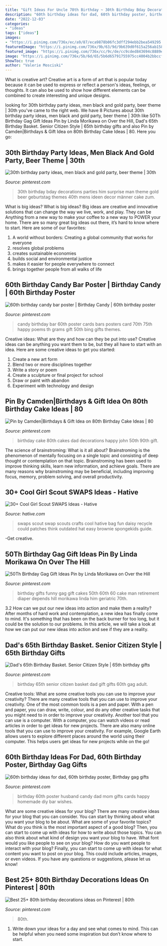 ```yaml
---
title: "Gift Ideas For Uncle 70th Birthday ~ 30th Birthday Bday Decorations Parties Him Surprise Man Theme Gold Beer Geburtstag Themes 40th Mens Ideen Decor Männer Cake Zum"
description: "60th birthday ideas for dad, 60th birthday poster, birthday gag gifts"
date: "2022-12-03"
categories:
- "ideas"
tags: ["ideas"]
images:
- "https://i.pinimg.com/736x/ec/a9/87/eca9878b06fc3dff294ebb2bea549295.jpg"
featuredImage: "https://i.pinimg.com/736x/9b/63/9d/9b639d0f615a256ab158176fc02e3b97.jpg"
featured_image: "https://i.pinimg.com/736x/cc/9c/de/cc9cded843694c8889ec2fae3dd77ba0--birthday-candy-bar-th-birthday.jpg"
image: "https://i.pinimg.com/736x/5b/6d/65/5b6d65791755975cc4004b2bbccfad85--th-birthday-party-ideas--birthday.jpg"
ShowToc: true
author: "Valerie Mosciski"
---
```



What is creative art?
Creative art is a form of art that is popular today because it can be used to express or reflect a person's ideas, feelings, or thoughts. It can also be used to show how different elements can be combined to create interesting and unique designs.

	

		
looking for 30th birthday party ideas, men black and gold party, beer theme | 30th you've came to the right web. We have 8 Pictures about 30th birthday party ideas, men black and gold party, beer theme | 30th like 50Th Birthday Gag Gift Ideas Pin by Linda Morikawa on Over the Hill, Dad&#039;s 65th Birthday Basket. Senior Citizen Style | 65th birthday gifts and also Pin by Camden|Birthdays &amp; Gift Idea on 80th Birthday Cake Ideas | 80. Here you go:
		
    
## 30th Birthday Party Ideas, Men Black And Gold Party, Beer Theme | 30th

<img loading=lazy src="https://i.pinimg.com/736x/c5/25/4b/c5254b37e6c822e41f70dfc9fa4bfa91.jpg" onerror="this.onerror=null;this.src='https://tse4.mm.bing.net/th?id=OIP.fR4B8_afdoPtIzzCPCQqvgHaNL&amp;pid=15.1';" alt="30th birthday party ideas, men black and gold party, beer theme | 30th">

_Source: pinterest.com_

>30th birthday bday decorations parties him surprise man theme gold beer geburtstag themes 40th mens ideen decor männer cake zum. 

	

What is big ideas?
What is big ideas? Big ideas are creative and innovative solutions that can change the way we live, work, and play. They can be Anything from a new way to make your coffee to a new way to POWER your home. There are so many great big ideas out there, it’s hard to know where to start. Here are some of our favorites: 
1. A world without borders: Creating a global community that works for everyone 
2. resolves global problems 
3. creates sustainable economies 
4. builds social and environmental justice  
5. makes it easier for people everywhere to connect 
6. brings together people from all walks of life 

    
## 60th Birthday Candy Bar Poster | Birthday Candy | 60th Birthday Poster

<img loading=lazy src="https://i.pinimg.com/736x/cc/9c/de/cc9cded843694c8889ec2fae3dd77ba0--birthday-candy-bar-th-birthday.jpg" onerror="this.onerror=null;this.src='https://tse2.mm.bing.net/th?id=OIP.leDmWBhgdgwIQa-8bMdXLwHaJ4&amp;pid=15.1';" alt="60th birthday candy bar poster | Birthday Candy | 60th birthday poster">

_Source: pinterest.com_

>candy birthday bar 60th poster cards bars posters card 70th 75th happy poems th grams gift 50th bing gifts themes. 

	

Creative ideas: What are they and how can they be put into use?
Creative ideas can be anything you want them to be, but they all have to start with an idea. Here are some creative ideas to get you started: 
1. Create a new art form 
2. Blend two or more disciplines together 
3. Write a story or poem 
4. Create a sculpture or final project for school 
5. Draw or paint with abandon 
6. Experiment with technology and design 

    
## Pin By Camden|Birthdays &amp; Gift Idea On 80th Birthday Cake Ideas | 80

<img loading=lazy src="https://i.pinimg.com/736x/4d/03/d8/4d03d8465b6178e5b891ce08ad7cb262.jpg" onerror="this.onerror=null;this.src='https://tse2.mm.bing.net/th?id=OIP.YSkrbd-Mb40_kAfEpLsH2gHaNJ&amp;pid=15.1';" alt="Pin by Camden|Birthdays &amp; Gift Idea on 80th Birthday Cake Ideas | 80">

_Source: pinterest.com_

>birthday cake 80th cakes dad decorations happy john 50th 90th gift. 

	

The science of brainstroming: What is it all about?
Brainstroming is the phenomenon of mentally focusing on a single topic and consisting of deep thought or contemplation on that topic. Brainstroming has been used to improve thinking skills, learn new information, and achieve goals. There are many reasons why brainstroming may be beneficial, including improving focus, memory, problem solving, and overall productivity.

    
## 30+ Cool Girl Scout SWAPS Ideas - Hative

<img loading=lazy src="https://hative.com/wp-content/uploads/2014/03/girl-scout-swaps-ideas/30-bag-swaps-girl-scout-swaps.jpg" onerror="this.onerror=null;this.src='https://tse2.mm.bing.net/th?id=OIP.M1LPXaEE_PpVXWvUIRqxqAHaHa&amp;pid=15.1';" alt="30+ Cool Girl Scout SWAPS Ideas - Hative">

_Source: hative.com_

>swaps scout swap scouts crafts cool hative bag fun daisy recycle could patches think outdated hat easy brownie spongekids guide. 

	

-Get creative.

    
## 50Th Birthday Gag Gift Ideas Pin By Linda Morikawa On Over The Hill

<img loading=lazy src="https://i.pinimg.com/736x/9b/63/9d/9b639d0f615a256ab158176fc02e3b97.jpg" onerror="this.onerror=null;this.src='https://tse4.mm.bing.net/th?id=OIP.9BgU4C462yB2Zzt6jJpFiwHaJ3&amp;pid=15.1';" alt="50Th Birthday Gag Gift Ideas Pin by Linda Morikawa on Over the Hill">

_Source: pinterest.com_

>birthday gifts funny gag gift cakes 50th 60th 60 cake man retirement diaper depends hill morikawa linda him geriatric 70th. 

	

3.2 How can we put our new ideas into action and make them a reality?
After months of hard work and contemplation, a new idea has finally come to mind. It's something that has been on the back burner for too long, but it could be the solution to our problems. In this article, we will take a look at how we can put our new ideas into action and see if they are a reality.

    
## Dad&#039;s 65th Birthday Basket. Senior Citizen Style | 65th Birthday Gifts

<img loading=lazy src="https://i.pinimg.com/736x/5b/6d/65/5b6d65791755975cc4004b2bbccfad85--th-birthday-party-ideas--birthday.jpg" onerror="this.onerror=null;this.src='https://tse4.mm.bing.net/th?id=OIP.zkwGWcZrfEI4JWqpZHVvGAHaNL&amp;pid=15.1';" alt="Dad&#039;s 65th Birthday Basket. Senior Citizen Style | 65th birthday gifts">

_Source: pinterest.com_

>birthday 65th senior citizen basket dad gift gifts 60th gag adult. 

	

Creative tools: What are some creative tools you can use to improve your creativity?
There are many creative tools that you can use to improve your creativity. One of the most common tools is a pen and paper. With a pen and paper, you can draw, write, colour, and do any other creative tasks that you might need to in order to improve your creativity. Another tool that you can use is a computer. With a computer, you can watch videos or read articles in order to get ideas for new projects. There are also many online tools that you can use to improve your creativity. For example, Google Earth allows users to explore different places around the world using their computer. This helps users get ideas for new projects while on the go!

    
## 60th Birthday Ideas For Dad, 60th Birthday Poster, Birthday Gag Gifts

<img loading=lazy src="https://i.pinimg.com/736x/8a/b1/66/8ab16692c95a8c87a43157270a621d3a.jpg" onerror="this.onerror=null;this.src='https://tse2.mm.bing.net/th?id=OIP.m8H9n9LHgCALwxdx72wkwgHaJf&amp;pid=15.1';" alt="60th birthday ideas for dad, 60th birthday poster, Birthday gag gifts">

_Source: pinterest.com_

>birthday 60th poster husband candy dad mom gifts cards happy homemade diy bar wishes. 

	

What are some creative ideas for your blog?
There are many creative ideas for your blog that you can consider. You can start by thinking about what you want your blog to be about. What are some of your favorite topics? What do you think is the most important aspect of a good blog? Then, you can start to come up with ideas for how to write about those topics. You can also think about what kind of design you want your blog to have. What font would you like people to see on your blog? How do you want people to interact with your blog? Finally, you can start to come up with ideas for what content you want to post on your blog. This could include articles, images, or even videos. If you have any questions or suggestions, please let us know!

    
## Best 25+ 80th Birthday Decorations Ideas On Pinterest | 80th

<img loading=lazy src="https://i.pinimg.com/736x/ec/a9/87/eca9878b06fc3dff294ebb2bea549295.jpg" onerror="this.onerror=null;this.src='https://tse4.mm.bing.net/th?id=OIP.3THuj-lGc384wpeE48FRrQHaNL&amp;pid=15.1';" alt="Best 25+ 80th birthday decorations ideas on Pinterest | 80th">

_Source: pinterest.com_

>80th. 

	

1. Write down your ideas for a day and see what comes to mind. This can be helpful when you need some inspiration but don’t know where to start.

